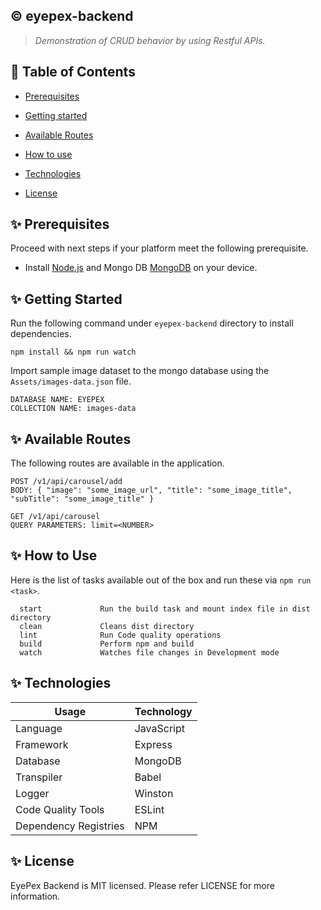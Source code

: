 ## :copyright: eyepex-backend
> _Demonstration of CRUD behavior by using Restful APIs._

## :book: Table of Contents
   <!-- START doctoc generated TOC please keep comment here to allow auto update -->
   <!-- DON'T EDIT THIS SECTION, INSTEAD RE-RUN doctoc TO UPDATE -->

- [Prerequisites](#sparkles-prerequisites)
- [Getting started](#sparkles-getting-started)
- [Available Routes](#sparkles-available-routes)
- [How to use](#sparkles-how-to-use)
- [Technologies](#sparkles-technologies)
- [License](#sparkles-license)

   <!-- END doctoc generated TOC please keep comment here to allow auto update -->

## :sparkles: Prerequisites

Proceed with next steps if your platform meet the following prerequisite.

- Install [Node.js](https://nodejs.org/en/) and Mongo DB [MongoDB](https://www.mongodb.com/) on your device.

## :sparkles: Getting Started
Run the following command under `eyepex-backend` directory to install dependencies.
 ```
 npm install && npm run watch
 ```

Import sample image dataset to the mongo database using the `Assets/images-data.json` file.
 ```
DATABASE NAME: EYEPEX
COLLECTION NAME: images-data
 ```

## :sparkles: Available Routes
The following routes are available in the application.
 ```
 POST /v1/api/carousel/add
 BODY: { "image": "some_image_url", "title": "some_image_title", "subTitle": "some_image_title" }
 
 GET /v1/api/carousel
 QUERY PARAMETERS: limit=<NUMBER>
 ```

## :sparkles: How to Use

Here is the list of tasks available out of the box and run these via `npm run <task>`.
 ```
   start             Run the build task and mount index file in dist directory
   clean             Cleans dist directory
   lint              Run Code quality operations 
   build             Perform npm and build
   watch             Watches file changes in Development mode
 ```

## :sparkles: Technologies

Usage          	            | Technology
 --------------------------	| --------------------------
Language              | JavaScript
Framework     	      | Express
Database              | MongoDB
Transpiler            | Babel
Logger                | Winston
Code Quality Tools    | ESLint
Dependency Registries | NPM

## :sparkles: License

EyePex Backend is MIT licensed. Please refer LICENSE for more information.
